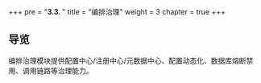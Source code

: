 +++
pre = "<b>3.3. </b>"
title = "编排治理"
weight = 3
chapter = true
+++

## 导览

编排治理模块提供配置中心/注册中心/元数据中心、配置动态化、数据库熔断禁用、调用链路等治理能力。
